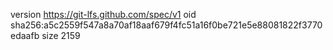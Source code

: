 version https://git-lfs.github.com/spec/v1
oid sha256:a5c2559f547a8a70af18aaf679f4fc51a16f0be721e5e88081822f3770edaafb
size 2159
